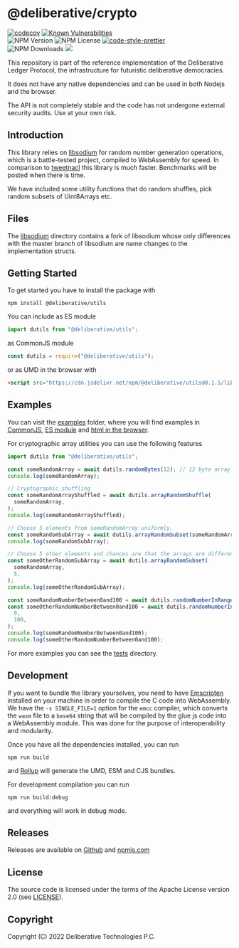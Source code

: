 # @deliberative/crypto

[![codecov][codecov-image]][codecov-url]
[![Known Vulnerabilities](https://snyk.io/test/github/deliberative/utils/badge.svg?targetFile=package.json)](https://snyk.io/test/github/deliberative/utils?targetFile=package.json)
<br>
![NPM Version](https://img.shields.io/npm/v/@deliberative/utils)
![NPM License](https://img.shields.io/npm/l/@deliberative/utils)
[![code-style-prettier][code-style-prettier-image]][code-style-prettier-url]
<br>
![NPM Downloads](https://img.shields.io/npm/dw/@deliberative/utils)
[![](https://data.jsdelivr.com/v1/package/npm/@deliberative/utils/badge)](https://www.jsdelivr.com/package/npm/@deliberative/utils)

[codecov-image]: https://codecov.io/gh/deliberative/utils/branch/master/graph/badge.svg
[codecov-url]: https://codecov.io/gh/deliberative/utils
[code-style-prettier-image]: https://img.shields.io/badge/code_style-prettier-ff69b4.svg?style=flat-square
[code-style-prettier-url]: https://github.com/prettier/prettier

This repository is part of the reference implementation of the Deliberative Ledger Protocol, the infrastructure for futuristic deliberative democracies.

It does not have any native dependencies and can be used in both Nodejs and the browser.

The API is not completely stable and the code has not undergone external security audits. Use at your own risk.

## Introduction

This library relies on [libsodium](https://github.com/jedisct1/libsodium) for random number generation operations, which is a battle-tested project, compiled to WebAssembly for speed. In comparison to [tweetnacl](https://github.com/dchest/tweetnacl-js) this library is much faster. Benchmarks will be posted when there is time.

We have included some utility functions that do random shuffles, pick random subsets of Uint8Arrays etc.

## Files

The [libsodium](https://github.com/deliberative/libsodium) directory contains a fork of libsodium whose only differences with the master branch of libsodium are name changes to the implementation structs.

## Getting Started

To get started you have to install the package with

```
npm install @deliberative/utils
```

You can include as ES module

```typescript
import dutils from "@deliberative/utils";
```

as CommonJS module

```javascript
const dutils = require("@deliberative/utils");
```

or as UMD in the browser with

```html
<script src="https://cdn.jsdelivr.net/npm/@deliberative/utils@0.1.5/lib/index.min.js"></script>
```

## Examples

You can visit the [examples](examples/js) folder, where you will find examples in
[CommonJS](examples/js/test.cjs), [ES module](examples/js/test.mjs) and
[html in the browser](examples/js/test.html).

For cryptographic array utilities you can use the following features

```typescript
import dutils from "@deliberative/utils";

const someRandomArray = await dutils.randomBytes(12); // 12 byte array
console.log(someRandomArray);

// Cryptographic shuffling
const someRandomArrayShuffled = await dutils.arrayRandomShuffle(
  someRandomArray,
);
console.log(someRandomArrayShuffled);

// Choose 5 elements from someRandomArray uniformly.
const someRandomSubArray = await dutils.arrayRandomSubset(someRandomArray, 5); // 5 elements
console.log(someRandomSubArray);

// Choose 5 other elements and chances are that the arrays are different
const someOtherRandomSubArray = await dutils.arrayRandomSubset(
  someRandomArray,
  5,
);
console.log(someOtherRandomSubArray);

const someRandomNumberBetween0and100 = await dutils.randomNumberInRange(0, 100);
const someOtherRandomNumberBetween0and100 = await dutils.randomNumberInRange(
  0,
  100,
);
console.log(someRandomNumberBetween0and100);
console.log(someOtherRandomNumberBetween0and100);
```

For more examples you can see the [tests](__tests__) directory.

## Development

If you want to bundle the library yourselves, you need to have [Emscripten](https://github.com/emscripten-core/emscripten)
installed on your machine in order to compile the C code into WebAssembly.
We have the `-s SINGLE_FILE=1` option for the `emcc` compiler, which converts the `wasm` file to a `base64` string
that will be compiled by the glue js code into a WebAssembly module. This was done for the purpose of interoperability
and modularity.

Once you have all the dependencies installed, you can run

```
npm run build
```

and [Rollup](https://github.com/rollup/rollup) will generate the UMD, ESM and CJS bundles.

For development compilation you can run

```
npm run build:debug
```

and everything will work in debug mode.

## Releases

Releases are available on [Github](https://github.com/deliberative/utils/releases)
and [npmjs.com](https://www.npmjs.com/package/@deliberative/utils)

## License

The source code is licensed under the terms of the Apache License version 2.0 (see [LICENSE](LICENSE)).

## Copyright

Copyright (C) 2022 Deliberative Technologies P.C.
